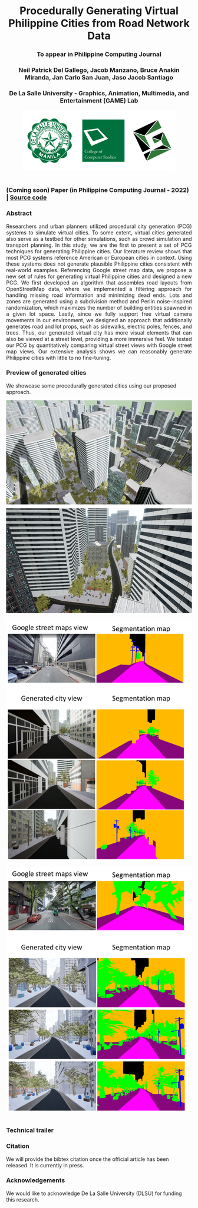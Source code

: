 # <center> Procedurally Generating Virtual Philippine Cities from Road Network Data
### <center>To appear in Philippine Computing Journal </center>
### <center>Neil Patrick Del Gallego, Jacob Manzano, Bruce Anakin Miranda, Jan Carlo San Juan, Jaso Jacob Santiago </center>
### <center>De La Salle University - Graphics, Animation, Multimedia, and Entertainment (GAME) Lab</center>

<center><img src="web_img/logo_1.png"></center>

<br>

### <strong>(Coming soon) Paper (in Philippine Computing Journal - 2022)</a> | <a href = "https://github.com/KiwiGameDev/Procedural-City-Generator">Source code </a> </strong>

### Abstract
<p align="justify"> Researchers and urban planners utilized procedural city generation (PCG) systems to simulate virtual cities. To some extent, virtual cities generated also serve as a testbed for other simulations, such as crowd simulation and transport planning. In this study, we are the first to present a set of PCG techniques for generating Philippine cities. Our literature review shows that most PCG systems reference American or European cities in context. Using these systems does not generate plausible Philippine cities consistent with real-world examples. Referencing Google street map data, we propose a new set of rules for generating virtual Philippine cities and designed a new PCG. We first developed an algorithm that assembles road layouts from OpenStreetMap data, where we implemented a filtering approach for handling missing road information and minimizing dead ends. Lots and zones are generated using a subdivision method and Perlin noise-inspired randomization, which maximizes the number of building entities spawned in a given lot space. Lastly, since we fully support free virtual camera movements in our environment, we designed an approach that additionally generates road and lot props, such as sidewalks, electric poles, fences, and trees. Thus, our generated virtual city has more visual elements that can also be viewed at a street level, providing a more immersive feel. We tested our PCG by quantitatively comparing virtual street views with Google street map views. Our extensive analysis shows we can reasonably generate Philippine cities with little to no fine-tuning. </p>

### Preview of generated cities
We showcase some procedurally generated cities using our proposed approach.
<center><img src="web_img/results_9.png"> </center><br>
<center><img src="web_img/appendix_4.png"> </center><br>
<center><img src="web_img/appendix_5.png"> </center><br>

### Technical trailer


### Citation
We will provide the bibtex citation once the official article has been released. It is currently in press.

### Acknowledgements
We would like to acknowledge De La Salle University (DLSU) for funding this research.